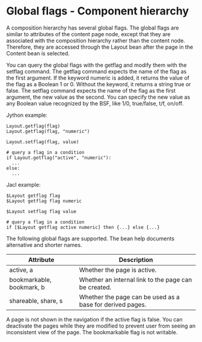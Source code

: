 # Global flags - Component hierarchy

A composition hierarchy has several global flags. The global flags are similar to attributes of the content page node, except that they are associated with the composition hierarchy rather than the content node. Therefore, they are accessed through the Layout bean after the page in the Content bean is selected.

You can query the global flags with the getflag and modify them with the setflag command. The getflag command expects the name of the flag as the first argument. If the keyword numeric is added, it returns the value of the flag as a Boolean 1 or 0. Without the keyword, it returns a string true or false. The setflag command expects the name of the flag as the first argument, the new value as the second. You can specify the new value as any Boolean value recognized by the BSF, like 1/0, true/false, t/f, on/off.

Jython example:

```
Layout.getflag(flag)
Layout.getflag(flag, "numeric")

Layout.setflag(flag, value)

# query a flag in a condition
if Layout.getflag("active", "numeric"):
  ...
else:
  ...
```

Jacl example:

```
$Layout getflag flag
$Layout getflag flag numeric

$Layout setflag flag value

# query a flag in a condition
if [$Layout getflag active numeric] then {...} else {...}
```

The following global flags are supported. The bean help documents alternative and shorter names.

|Attribute|Description|
|---------|-----------|
|active, a|Whether the page is active.|
|bookmarkable, bookmark, b|Whether an internal link to the page can be created.|
|shareable, share, s|Whether the page can be used as a base for derived pages.|

A page is not shown in the navigation if the active flag is false. You can deactivate the pages while they are modified to prevent user from seeing an inconsistent view of the page. The bookmarkable flag is not writable.


